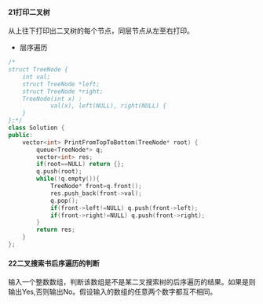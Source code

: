 #### 21打印二叉树

从上往下打印出二叉树的每个节点，同层节点从左至右打印。

* 层序遍历

```c++
/*
struct TreeNode {
	int val;
	struct TreeNode *left;
	struct TreeNode *right;
	TreeNode(int x) :
			val(x), left(NULL), right(NULL) {
	}
};*/
class Solution {
public:
    vector<int> PrintFromTopToBottom(TreeNode* root) {
        queue<TreeNode*> q;
        vector<int> res;
        if(root==NULL) return {};
        q.push(root);
        while(!q.empty()){
            TreeNode* front=q.front();
            res.push_back(front->val);
            q.pop();
            if(front->left!=NULL) q.push(front->left);
            if(front->right!=NULL) q.push(front->right);
        }
        return res;
    }
};
```

#### 22二叉搜索书后序遍历的判断

输入一个整数数组，判断该数组是不是某二叉搜索树的后序遍历的结果。如果是则输出Yes,否则输出No。假设输入的数组的任意两个数字都互不相同。



```c++

```

